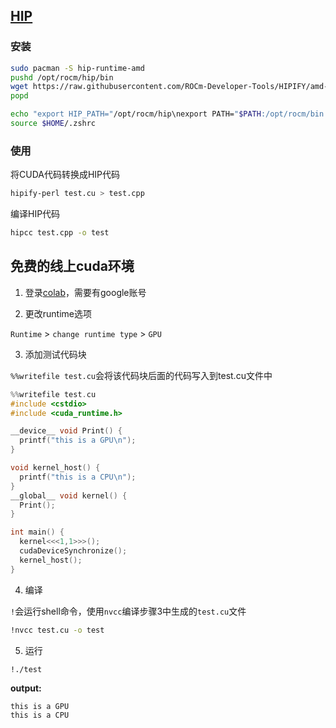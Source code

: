 ## [HIP](https://github.com/ROCm-Developer-Tools/HIP)

### 安装
```bash
sudo pacman -S hip-runtime-amd
pushd /opt/rocm/hip/bin
wget https://raw.githubusercontent.com/ROCm-Developer-Tools/HIPIFY/amd-staging/bin/hipify-perl; sudo chmod +x hipify-perl
popd

echo "export HIP_PATH="/opt/rocm/hip\nexport PATH="$PATH:/opt/rocm/bin:$HIP_PATH/bin" > $HOME/.zshrc
source $HOME/.zshrc
```

### 使用

将CUDA代码转换成HIP代码
```bash
hipify-perl test.cu > test.cpp
```

编译HIP代码
```bash
hipcc test.cpp -o test
```

## 免费的线上cuda环境

1. 登录[colab](https://colab.research.google.com/)，需要有google账号

2. 更改runtime选项

`Runtime` > `change runtime type` > `GPU`

3. 添加测试代码块

`%%writefile test.cu`会将该代码块后面的代码写入到test.cu文件中

```cpp
%%writefile test.cu
#include <cstdio>
#include <cuda_runtime.h>

__device__ void Print() {
  printf("this is a GPU\n");
}

void kernel_host() {
  printf("this is a CPU\n");
}
__global__ void kernel() {
  Print();
}

int main() {
  kernel<<<1,1>>>();
  cudaDeviceSynchronize();
  kernel_host();
}
```

4. 编译

`!`会运行shell命令，使用`nvcc`编译步骤3中生成的`test.cu`文件

```bash
!nvcc test.cu -o test
```

5. 运行

```bash
!./test
```

**output:**
```
this is a GPU
this is a CPU
```
